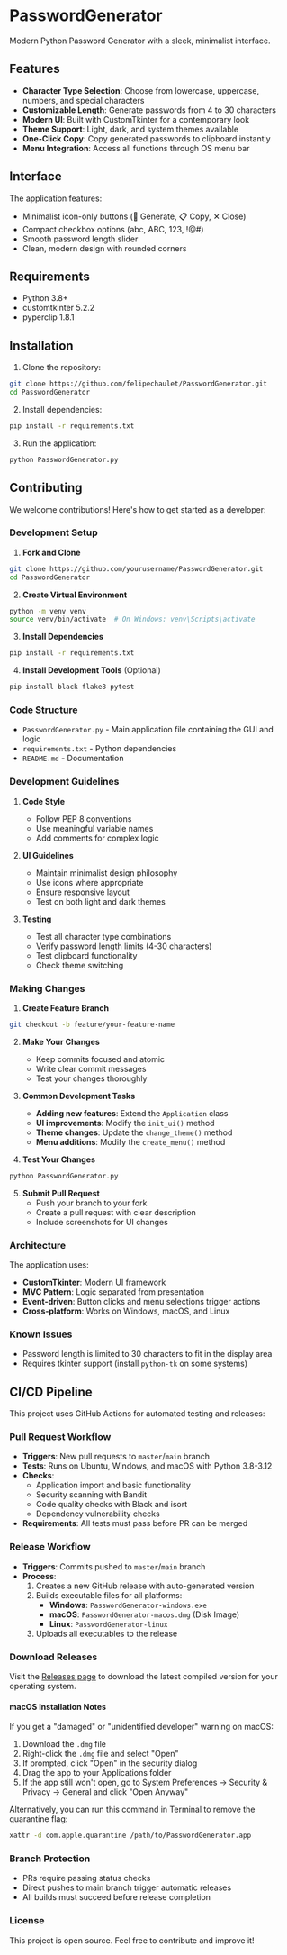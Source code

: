 # PasswordGenerator

Modern Python Password Generator with a sleek, minimalist interface.

## Features

- **Character Type Selection**: Choose from lowercase, uppercase, numbers, and special characters
- **Customizable Length**: Generate passwords from 4 to 30 characters
- **Modern UI**: Built with CustomTkinter for a contemporary look
- **Theme Support**: Light, dark, and system themes available
- **One-Click Copy**: Copy generated passwords to clipboard instantly
- **Menu Integration**: Access all functions through OS menu bar

## Interface

The application features:
- Minimalist icon-only buttons (🔄 Generate, 📋 Copy, ✕ Close)
- Compact checkbox options (abc, ABC, 123, !@#)
- Smooth password length slider
- Clean, modern design with rounded corners

## Requirements

- Python 3.8+
- customtkinter 5.2.2
- pyperclip 1.8.1

## Installation

1. Clone the repository:
```bash
git clone https://github.com/felipechaulet/PasswordGenerator.git
cd PasswordGenerator
```

2. Install dependencies:
```bash
pip install -r requirements.txt
```

3. Run the application:
```bash
python PasswordGenerator.py
```

## Contributing

We welcome contributions! Here's how to get started as a developer:

### Development Setup

1. **Fork and Clone**
```bash
git clone https://github.com/yourusername/PasswordGenerator.git
cd PasswordGenerator
```

2. **Create Virtual Environment**
```bash
python -m venv venv
source venv/bin/activate  # On Windows: venv\Scripts\activate
```

3. **Install Dependencies**
```bash
pip install -r requirements.txt
```

4. **Install Development Tools** (Optional)
```bash
pip install black flake8 pytest
```

### Code Structure

- `PasswordGenerator.py` - Main application file containing the GUI and logic
- `requirements.txt` - Python dependencies
- `README.md` - Documentation

### Development Guidelines

1. **Code Style**
   - Follow PEP 8 conventions
   - Use meaningful variable names
   - Add comments for complex logic

2. **UI Guidelines**
   - Maintain minimalist design philosophy
   - Use icons where appropriate
   - Ensure responsive layout
   - Test on both light and dark themes

3. **Testing**
   - Test all character type combinations
   - Verify password length limits (4-30 characters)
   - Test clipboard functionality
   - Check theme switching

### Making Changes

1. **Create Feature Branch**
```bash
git checkout -b feature/your-feature-name
```

2. **Make Your Changes**
   - Keep commits focused and atomic
   - Write clear commit messages
   - Test your changes thoroughly

3. **Common Development Tasks**
   - **Adding new features**: Extend the `Application` class
   - **UI improvements**: Modify the `init_ui()` method
   - **Theme changes**: Update the `change_theme()` method
   - **Menu additions**: Modify the `create_menu()` method

4. **Test Your Changes**
```bash
python PasswordGenerator.py
```

5. **Submit Pull Request**
   - Push your branch to your fork
   - Create a pull request with clear description
   - Include screenshots for UI changes

### Architecture

The application uses:
- **CustomTkinter**: Modern UI framework
- **MVC Pattern**: Logic separated from presentation
- **Event-driven**: Button clicks and menu selections trigger actions
- **Cross-platform**: Works on Windows, macOS, and Linux

### Known Issues

- Password length is limited to 30 characters to fit in the display area
- Requires tkinter support (install `python-tk` on some systems)

## CI/CD Pipeline

This project uses GitHub Actions for automated testing and releases:

### Pull Request Workflow
- **Triggers**: New pull requests to `master`/`main` branch
- **Tests**: Runs on Ubuntu, Windows, and macOS with Python 3.8-3.12
- **Checks**:
  - Application import and basic functionality
  - Security scanning with Bandit
  - Code quality checks with Black and isort
  - Dependency vulnerability checks
- **Requirements**: All tests must pass before PR can be merged

### Release Workflow
- **Triggers**: Commits pushed to `master`/`main` branch
- **Process**:
  1. Creates a new GitHub release with auto-generated version
  2. Builds executable files for all platforms:
     - **Windows**: `PasswordGenerator-windows.exe`
     - **macOS**: `PasswordGenerator-macos.dmg` (Disk Image)
     - **Linux**: `PasswordGenerator-linux`
  3. Uploads all executables to the release

### Download Releases
Visit the [Releases page](https://github.com/felipechaulet/PasswordGenerator/releases) to download the latest compiled version for your operating system.

#### macOS Installation Notes
If you get a "damaged" or "unidentified developer" warning on macOS:
1. Download the `.dmg` file
2. Right-click the `.dmg` file and select "Open" 
3. If prompted, click "Open" in the security dialog
4. Drag the app to your Applications folder
5. If the app still won't open, go to System Preferences → Security & Privacy → General and click "Open Anyway"

Alternatively, you can run this command in Terminal to remove the quarantine flag:
```bash
xattr -d com.apple.quarantine /path/to/PasswordGenerator.app
```

### Branch Protection
- PRs require passing status checks
- Direct pushes to main branch trigger automatic releases
- All builds must succeed before release completion

### License

This project is open source. Feel free to contribute and improve it!